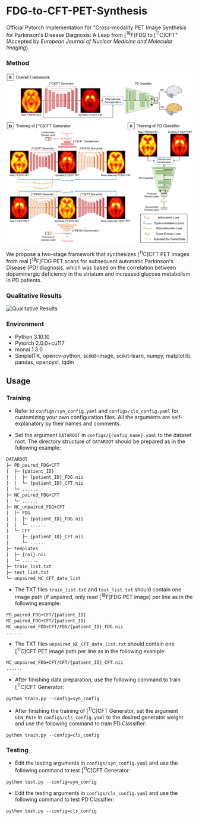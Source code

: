 # FDG-to-CFT-PET-Synthesis
Official Pytorch Implementation for "Cross-modality PET Image Synthesis for Parkinson's Disease Diagnosis: A Leap from \[<sup>18</sup>F\]FDG to \[<sup>11</sup>C\]CFT" (Accepted by _European Journal of Nuclear Medicine and Molecular Imaging_). 

### Method
![Overview of Method](/figures/overview.png "Overview of Method")

We propose a two-stage framework that synthesizes \[<sup>11</sup>C\]CFT PET images from real \[<sup>18</sup>F\]FDG PET scans for subsequent automatic Parkinson's Disease (PD) diagnosis, which was based on the correlation between dopaminergic deficiency in the striatum and increased glucose metabolism in PD patients.


### Qualitative Results
![Qualitative Results](/figures/results.png "Qualitative Results")

### Environment
- Python 3.10.10
- Pytorch 2.0.0+cu117
- monai 1.3.0
- SimpleITK, opencv-python, scikit-image, scikit-learn, numpy, matplotlib, pandas, openpyxl, tqdm


## Usage
### Training
- Refer to `configs/syn_config.yaml` and `configs/cls_config.yaml` for customizing your own configuration files. All the arguments are self-explanatory by their names and comments.

- Set the argument `DATAROOT` in `configs/{config_name}.yaml` to the dataset root. The directory structure of `DATAROOT` should be prepared as in the following example: 

```
DATAROOT
├─ PD_paired_FDG+CFT
|  ├─ {patient_ID}
|  |  ├─ {patient_ID}_FDG.nii  
|  |  └─ {patient_ID}_CFT.nii  
|  └─ ......
├─ NC_paired_FDG+CFT
|  └─ ......
├─ NC_unpaired_FDG+CFT
|  ├─ FDG
|  |  ├─ {patient_ID}_FDG.nii  
|  |  └─ ......
|  └─ CFT
|     ├─ {patient_ID}_CFT.nii  
|     └─ ......
├─ templates
|  ├─ {roi}.nii
|  └─ ......
├─ train_list.txt
├─ test_list.txt
└─ unpaired_NC_CFT_data_list
```

- The TXT files `train_list.txt` and `test_list.txt` should contain one image path (if unpaired, only read \[<sup>18</sup>F\]FDG PET image) per line as in the following example:

```
PD_paired_FDG+CFT/{patient_ID}
NC_paired_FDG+CFT/{patient_ID}
NC_unpaired_FDG+CFT/FDG/{patient_ID}_FDG.nii
......
```

- The TXT files `unpaired_NC_CFT_data_list.txt` should contain one \[<sup>11</sup>C\]CFT PET image path per line as in the following example:

```
NC_unpaired_FDG+CFT/CFT/{patient_ID}_CFT.nii
......
```

- After finishing data preparation, use the following command to train \[<sup>11</sup>C\]CFT Generator:

```
python train.py --config=syn_config
```

- After finishing the training of \[<sup>11</sup>C\]CFT Generator, set the argument `GEN_PATH` in `configs/cls_config.yaml` to the desired generator weight and use the following command to train PD Classifier:

```
python train.py --config=cls_config
```

### Testing
- Edit the testing arguments in `configs/syn_config.yaml` and use the following command to test \[<sup>11</sup>C\]CFT Generator:

```
python test.py --config=syn_config
```

- Edit the testing arguments in `configs/cls_config.yaml` and use the following command to test PD Classifier:

```
python test.py --config=cls_config
```
